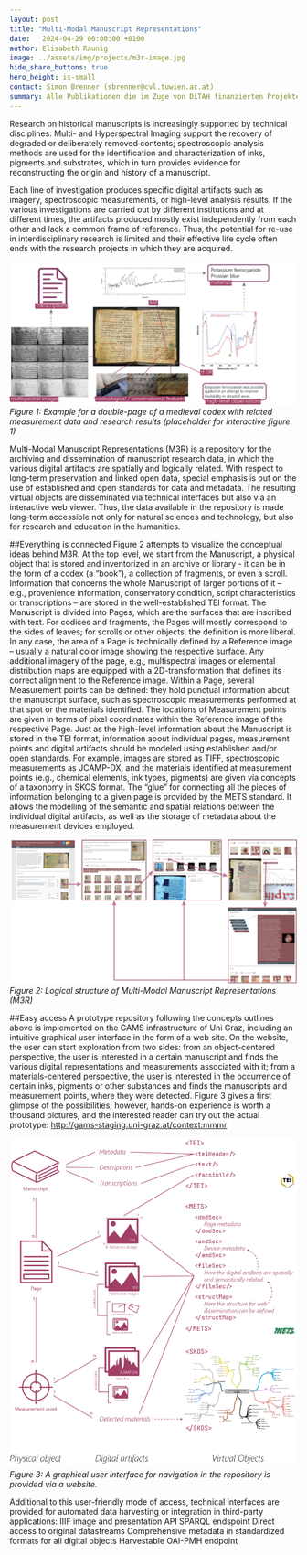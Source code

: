 ```yaml
---
layout: post
title: "Multi-Modal Manuscript Representations"
date:   2024-04-29 00:00:00 +0100
author: Elisabeth Raunig
image: ../assets/img/projects/m3r-image.jpg
hide_share_buttons: true
hero_height: is-small
contact: Simon Brenner (sbrenner@cvl.tuwien.ac.at)
summary: Alle Publikationen die im Zuge von DiTAH finanzierten Projekten publiziert wurden.
---
```


Research on historical manuscripts is increasingly supported by technical disciplines: Multi- and Hyperspectral Imaging support the recovery of degraded or deliberately removed contents; spectroscopic analysis methods are used for the identification and characterization of inks, pigments and substrates, which in turn provides evidence for reconstructing the origin and history of a manuscript.

Each line of investigation produces specific digital artifacts such as imagery, spectroscopic measurements, or high-level analysis results. If the various investigations are carried out by different institutions and at different times, the artifacts produced mostly exist independently from each other and lack a common frame of reference. Thus, the potential for re-use in interdisciplinary research is limited and their effective life cycle often ends with the research projects in which they are acquired.

![Image](../assets/img/projects/m3r1.png)
_Figure 1: Example for a double-page of a medieval codex with related measurement data and research results (placeholder for interactive figure 1)_

Multi-Modal Manuscript Representations (M3R) is a repository for the archiving and dissemination of manuscript research data, in which the various digital artifacts are spatially and logically related. With respect to long-term preservation and linked open data, special emphasis is put on the use of established and open standards for data and metadata. The resulting virtual objects are disseminated via technical interfaces but also via an interactive web viewer. Thus, the data available in the repository is made long-term accessible not only for natural sciences and technology, but also for research and education in the humanities.



##Everything is connected
Figure 2 attempts to visualize the conceptual ideas behind M3R. At the top level, we start from the Manuscript, a physical object that is stored and inventorized in an archive or library - it can be in the form of a codex (a “book”), a collection of fragments, or even a scroll. Information that concerns the whole Manuscript of larger portions of it – e.g., provenience information, conservatory condition, script characteristics or transcriptions – are stored in the well-established TEI format.
The Manuscript is divided into Pages, which are the surfaces that are inscribed with text. For codices and fragments, the Pages will mostly correspond to the sides of leaves; for scrolls or other objects, the definition is more liberal. In any case, the area of a Page is technically defined by a Reference image – usually a natural color image showing the respective surface. Any additional imagery of the page, e.g., multispectral images or elemental distribution maps are equipped with a 2D-transformation that defines its correct alignment to the Reference image.
Within a Page, several Measurement points can be defined: they hold punctual information about the manuscript surface, such as spectroscopic measurements performed at that spot or the materials identified. The locations of Measurement points are given in terms of pixel coordinates within the Reference image of the respective Page.
Just as the high-level information about the Manuscript is stored in the TEI format, information about individual pages, measurement points and digital artifacts should be modeled using established and/or open standards. For example, images are stored as TIFF, spectroscopic measurements as JCAMP-DX, and the materials identified at measurement points (e.g., chemical elements, ink types, pigments) are given via concepts of a taxonomy in SKOS format. 
The “glue” for connecting all the pieces of information belonging to a given page is provided by the METS standard. 
It allows the modelling of the semantic and spatial relations between the individual digital artifacts, as well as the storage of metadata about the measurement devices employed.

![Image](../assets/img/projects/m3r2.png)
_Figure 2: Logical structure of Multi-Modal Manuscript Representations (M3R)_

##Easy access
A prototype repository following the concepts outlines above is implemented on the GAMS infrastructure of Uni Graz, including an intuitive graphical user interface in the form of a web site.
On the website, the user can start exploration from two sides: from an object-centered perspective, the user is interested in a certain manuscript and finds the various digital representations and measurements associated with it; from a materials-centered perspective, the user is interested in the occurrence of certain inks, pigments or other substances and finds the manuscripts and measurement points, where they were detected. Figure 3 gives a first glimpse of the possibilities; however, hands-on experience is worth a thousand pictures, and the interested reader can try out the actual prototype: 
http://gams-staging.uni-graz.at/context:mmmr 

![Image](../assets/img/projects/m3r3.png)
_Figure 3:  A graphical user interface for navigation in the repository is provided via a website._

Additional to this user-friendly mode of access, technical interfaces are provided for automated data harvesting or integration in third-party applications: 
IIIF image and presentation API
SPARQL endspoint
Direct access to original datastreams
Comprehensive metadata in standardized formats for all digital objects
Harvestable OAI-PMH endpoint
